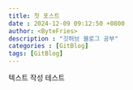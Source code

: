 ```yaml
---
title: 첫 포스트
date : 2024-12-09 09:12:50 +0800
author: <ByteFries> 
description : "깃허브 블로그 공부"
categories : [GitBlog]
tags: [GitBlog]
---
```

텍스트 작성
테스트
